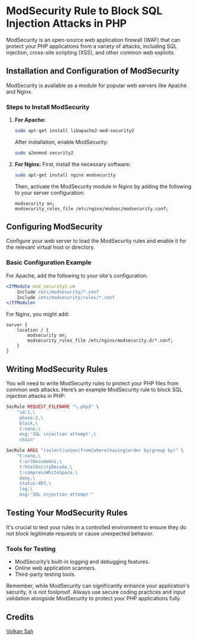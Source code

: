 
# ModSecurity Rule to Block SQL Injection Attacks in PHP

ModSecurity is an open-source web application firewall (WAF) that can protect your PHP applications from a variety of attacks, including SQL injection, cross-site scripting (XSS), and other common web exploits.

## Installation and Configuration of ModSecurity
ModSecurity is available as a module for popular web servers like Apache and Nginx. 

### Steps to Install ModSecurity
1. **For Apache:**
   ```bash
   sudo apt-get install libapache2-mod-security2
   ```
   After installation, enable ModSecurity:
   ```bash
   sudo a2enmod security2
   ```

2. **For Nginx:**
   First, install the necessary software:
   ```bash
   sudo apt-get install nginx modsecurity
   ```
   Then, activate the ModSecurity module in Nginx by adding the following to your server configuration:
   ```nginx
   modsecurity on;
   modsecurity_rules_file /etc/nginx/modsec/modsecurity.conf;
   ```

## Configuring ModSecurity
Configure your web server to load the ModSecurity rules and enable it for the relevant virtual host or directory.

### Basic Configuration Example
For Apache, add the following to your site's configuration:
```apache
<IfModule mod_security2.c>
    Include /etc/modsecurity/*.conf
    Include /etc/modsecurity/rules/*.conf
</IfModule>
```
For Nginx, you might add:
```nginx
server {
    location / {
        modsecurity on;
        modsecurity_rules_file /etc/nginx/modsecurity.d/*.conf;
    }
}
```

## Writing ModSecurity Rules
You will need to write ModSecurity rules to protect your PHP files from common web attacks. Here’s an example ModSecurity rule to block SQL injection attacks in PHP:

```php
SecRule REQUEST_FILENAME "\.php$" \
    "id:1,\
     phase:2,\
     block,\
     t:none,\
     msg:'SQL injection attempt',\
     chain"

SecRule ARGS "(select|union|from|where|having|order by|group by)" \
    "t:none,\
     t:urlDecodeUni,\
     t:htmlEntityDecode,\
     t:compressWhiteSpace,\
     deny,\
     status:403,\
     log,\
     msg:'SQL injection attempt'"
```

## Testing Your ModSecurity Rules
It's crucial to test your rules in a controlled environment to ensure they do not block legitimate requests or cause unexpected behavior.

### Tools for Testing
- ModSecurity’s built-in logging and debugging features.
- Online web application scanners.
- Third-party testing tools.

Remember, while ModSecurity can significantly enhance your application's security, it is not foolproof. Always use secure coding practices and input validation alongside ModSecurity to protect your PHP applications fully.

## Credits
[Volkan Sah](https://github.com/volkansah)
